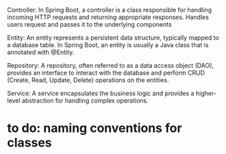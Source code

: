Controller: In Spring Boot, a controller is a class responsible for handling incoming HTTP requests and returning appropriate responses. Handles users request and passes it to the underlying components

Entity: An entity represents a persistent data structure, typically mapped to a database table. In Spring Boot, an entity is usually a Java class that is annotated with @Entity. 

Repository: A repository, often referred to as a data access object (DAO), provides an interface to interact with the database and perform CRUD (Create, Read, Update, Delete) operations on the entities.

Service: A service encapsulates the business logic and provides a higher-level abstraction for handling complex operations. 


# to do: naming conventions for classes